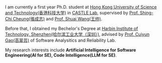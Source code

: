 
I am currently a first year Ph.D. student at [Hong Kong University of Science and Technology(香港科技大学)]((https://hkust.edu.hk/)) in [CASTLE Lab]((https://castlelab.github.io/index.html)), supervised by [Prof. Shing-Chi Cheung(張成志)](https://cse.hkust.edu.hk/~scc/) and [Prof. Shuai Wang(王帅)](https://cse.hkust.edu.hk/~shuaiw/). 

Before that, I obtained my Bechelor's Degree at [Harbin Institute of Technology, Shenzhen(哈尔滨工业大学（深圳）)]([(https://hkust.edu.hk/)](https://www.hitsz.edu.cn/index.html)), advised by [Prof. Cuiyun Gao(高翠芸)](https://cuiyungao.github.io/) of Software Analysitics and Reliability Lab.

My research interests include **Artificial Intelligence for Software Engineering(AI for SE), Code Intelligence(LLM for SE)**.


